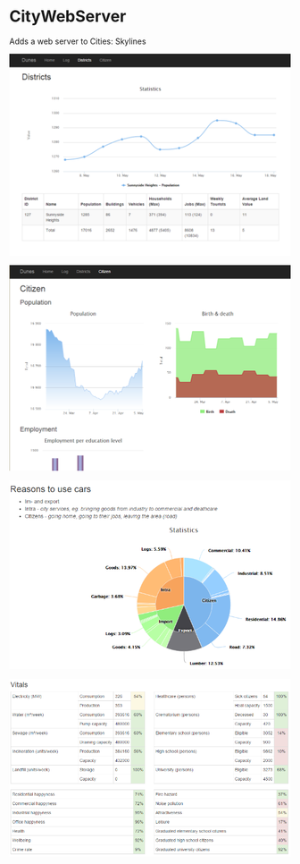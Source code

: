 # CityWebServer
Adds a web server to Cities: Skylines

![Screenshot](Examples/Districts.png)

![Screenshot](Examples/Citizen.png)

![Screenshot](Examples/CarReasons.PNG)

![Screenshot](Examples/Vitals.png)
